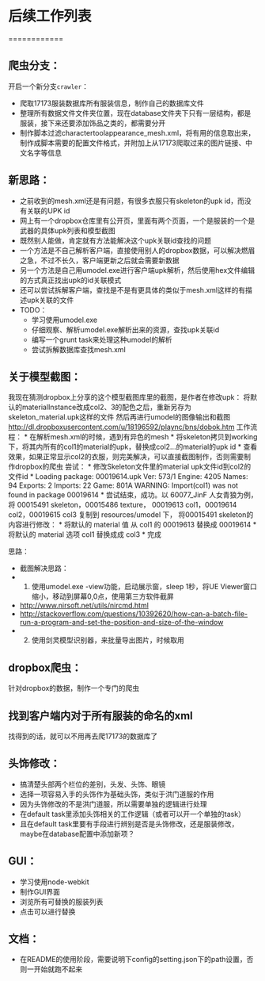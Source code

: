 # 后续工作列表
============

## 爬虫分支：
开启一个新分支`crawler`：

* 爬取17173服装数据库所有服装信息，制作自己的数据库文件
* 整理所有数据文件文件夹位置，现在database文件夹下只有一层结构，都是服装，接下来还要添加饰品之类的，都需要分开
* 制作脚本过滤charactertoolappearance_mesh.xml，将有用的信息取出来，制作成脚本需要的配置文件格式，并附加上从17173爬取过来的图片链接、中文名字等信息

## 新思路：
* 之前收到的mesh.xml还是有问题，有很多衣服只有skeleton的upk id，而没有关联的UPK id
* 网上有一个dropbox仓库里有公开页，里面有两个页面，一个是服装的一个是武器的具体upk列表和模型截图
* 既然别人能做，肯定就有方法能解决这个upk关联id查找的问题
* 一个方法是不自己解析客户端，直接使用别人的dropbox数据，可以解决燃眉之急，不过不长久，客户端更新之后就会需要新数据
* 另一个方法是自己用umodel.exe进行客户端upk解析，然后使用hex文件编辑的方式真正找出upk的id关联模式
* 还可以尝试拆解客户端，查找是不是有更具体的类似于mesh.xml这样的有描述upk关联的文件
* TODO：
    * 学习使用umodel.exe
    * 仔细观察、解析umodel.exe解析出来的资源，查找upk关联id
    * 编写一个grunt task来处理这种umodel的解析
    * 尝试拆解数据库查找mesh.xml

## 关于模型截图：
我现在猜测dropbox上分享的这个模型截图库里的截图，是作者在修改upk：
将默认的materialInstance改成col2、3的配色之后，重新另存为skeleton_material.upk这样的文件
然后再进行umodel的图像输出和截图
http://dl.dropboxusercontent.com/u/18196592/plaync/bns/dobok.htm
工作流程：
    * 在解析mesh.xml的时候，遇到有异色的mesh
    * 将skeleton拷贝到working下，将其内所有的col1的material的upk，替换成col2...的material的upk id
    * 查看效果，如果正常显示col2的衣服，则完美解决，可以直接截图制作，否则需要制作dropbox的爬虫
尝试：
    * 修改Skeleton文件里的material upk文件id到col2的文件id
    * Loading package: 00019614.upk Ver: 573/1 Engine: 4205 Names: 94 Exports: 2 Imports: 22 Game: 801A
      WARNING: Import(col1) was not found in package 00019614
    * 尝试结束，成功。以 60077_JinF 人女青狼为例，将 00015491 skeleton，00015486 texture，
      00019613 col1，00019614 col2，00019615 col3 复制到 resources/umodel 下，
      将00015491 skeleton的内容进行修改：
        * 将默认的 material 值 从 col1 的 00019613 替换成 00019614
        * 将默认的 material 选项 col1 替换成成 col3
        * 完成

思路：
 * 截图解决思路：
 * 1. 使用umodel.exe -view功能，启动展示窗，sleep 1秒，将UE Viewer窗口缩小，移动到屏幕0,0点，使用第三方软件截屏
 * http://www.nirsoft.net/utils/nircmd.html
 * http://stackoverflow.com/questions/10392620/how-can-a-batch-file-run-a-program-and-set-the-position-and-size-of-the-window
 * 2. 使用剑灵模型识别器，来批量导出图片，时候取用

## dropbox爬虫：
针对dropbox的数据，制作一个专门的爬虫

## 找到客户端内对于所有服装的命名的xml
找得到的话，就可以不用再去爬17173的数据库了

## 头饰修改：
* 搞清楚头部两个栏位的差别，头发、头饰、眼镜
* 选择一项容易入手的头饰作为基础头饰，类似于洪门道服的作用
* 因为头饰修改的不是洪门道服，所以需要单独的逻辑进行处理
* 在default task里添加头饰相关的工作逻辑（或者可以开一个单独的task）
* 且在default task里要有手段进行辨别是否是头饰修改，还是服装修改，maybe在database配置中添加新项？

## GUI：
* 学习使用node-webkit
* 制作GUI界面
* 浏览所有可替换的服装列表
* 点击可以进行替换

## 文档：
* 在README的使用阶段，需要说明下config的setting.json下的path设置，否则一开始就跑不起来
